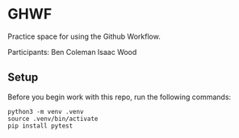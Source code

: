 
# GHWF

Practice space for using the Github Workflow.

Participants:
Ben Coleman
Isaac Wood


## Setup

Before you begin work with this repo, run the following commands:

```
python3 -m venv .venv
source .venv/bin/activate
pip install pytest
```
